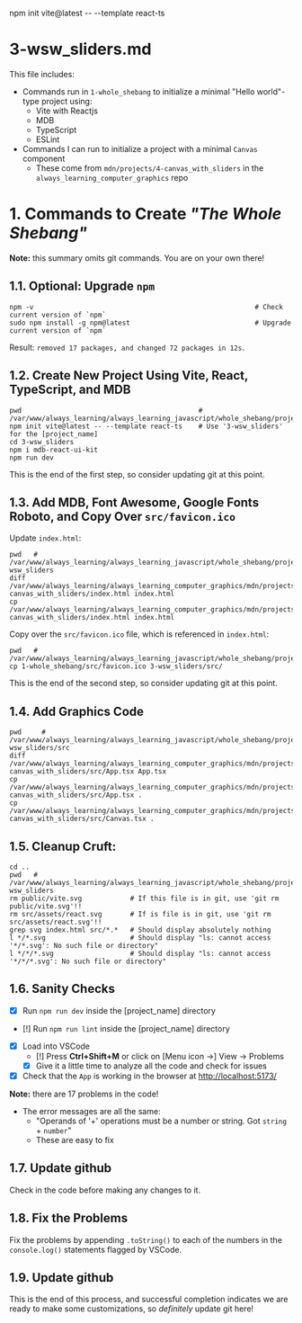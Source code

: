 npm init vite@latest -- --template react-ts
# 3-wsw_sliders.md

This file includes:

- Commands run in `1-whole_shebang` to initialize a minimal "Hello world"-type project using:
  - Vite with Reactjs
  - MDB
  - TypeScript
  - ESLint
- Commands I can run to initialize a project with a minimal `Canvas` component
  - These come from `mdn/projects/4-canvas_with_sliders` in the `always_learning_computer_graphics` repo

# 1. Commands to Create *"The Whole Shebang"*

**Note:** this summary omits git commands.  You are on your own there!

## 1.1. Optional: Upgrade `npm`

```
npm -v                                                       # Check current version of `npm`
sudo npm install -g npm@latest                               # Upgrade current version of `npm`
```

Result: `removed 17 packages, and changed 72 packages in 12s`.

## 1.2. Create New Project Using Vite, React, TypeScript, and MDB

```
pwd                                            # /var/www/always_learning/always_learning_javascript/whole_shebang/projects
npm init vite@latest -- --template react-ts    # Use '3-wsw_sliders' for the [project_name]
cd 3-wsw_sliders
npm i mdb-react-ui-kit
npm run dev
```

This is the end of the first step, so consider updating git at this point.

## 1.3. Add MDB, Font Awesome, Google Fonts Roboto, and Copy Over `src/favicon.ico`

Update `index.html`:

```
pwd   # /var/www/always_learning/always_learning_javascript/whole_shebang/projects/3-wsw_sliders
diff /var/www/always_learning/always_learning_computer_graphics/mdn/projects/4-canvas_with_sliders/index.html index.html
cp /var/www/always_learning/always_learning_computer_graphics/mdn/projects/4-canvas_with_sliders/index.html index.html
```

Copy over the `src/favicon.ico` file, which is referenced in `index.html`:

```
pwd   # /var/www/always_learning/always_learning_javascript/whole_shebang/projects/
cp 1-whole_shebang/src/favicon.ico 3-wsw_sliders/src/
```

This is the end of the second step, so consider updating git at this point.

## 1.4. Add Graphics Code

```
pwd     # /var/www/always_learning/always_learning_javascript/whole_shebang/projects/3-wsw_sliders/src
diff /var/www/always_learning/always_learning_computer_graphics/mdn/projects/4-canvas_with_sliders/src/App.tsx App.tsx
cp /var/www/always_learning/always_learning_computer_graphics/mdn/projects/4-canvas_with_sliders/src/App.tsx .
cp /var/www/always_learning/always_learning_computer_graphics/mdn/projects/4-canvas_with_sliders/src/Canvas.tsx .
```

## 1.5. Cleanup Cruft:

```
cd ..
pwd   # /var/www/always_learning/always_learning_javascript/whole_shebang/projects/3-wsw_sliders
rm public/vite.svg            # If this file is in git, use 'git rm public/vite.svg'!!
rm src/assets/react.svg       # If is file is in git, use 'git rm src/assets/react.svg'!!
grep svg index.html src/*.*   # Should display absolutely nothing
l */*.svg                     # Should display "ls: cannot access '*/*.svg': No such file or directory"
l */*/*.svg                   # Should display "ls: cannot access '*/*/*.svg': No such file or directory"
```

## 1.6. Sanity Checks

- [x] Run `npm run dev` inside the [project_name] directory
- [!] Run `npm run lint` inside the [project_name] directory
- [x] Load into VSCode
  - [!] Press **Ctrl+Shift+M** or click on [Menu icon ->] View -> Problems
  - [x] Give it a little time to analyze all the code and check for issues
- [x] Check that the `App` is working in the browser at [http://localhost:5173/](http://localhost:5173/)

**Note:** there are 17 problems in the code!

- The error messages are all the same:
  - "Operands of '+' operations must be a number or string. Got `string` + `number`"
  - These are easy to fix

## 1.7. Update github

Check in the code before making any changes to it.

## 1.8. Fix the Problems

Fix the problems by appending `.toString()` to each of the numbers in the `console.log()` statements
flagged by VSCode.

## 1.9. Update github

This is the end of this process, and successful completion indicates we are ready to make some customizations,
so *definitely* update git here!

